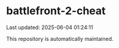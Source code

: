 # battlefront-2-cheat

Last updated: 2025-06-04 01:24:11

This repository is automatically maintained.
